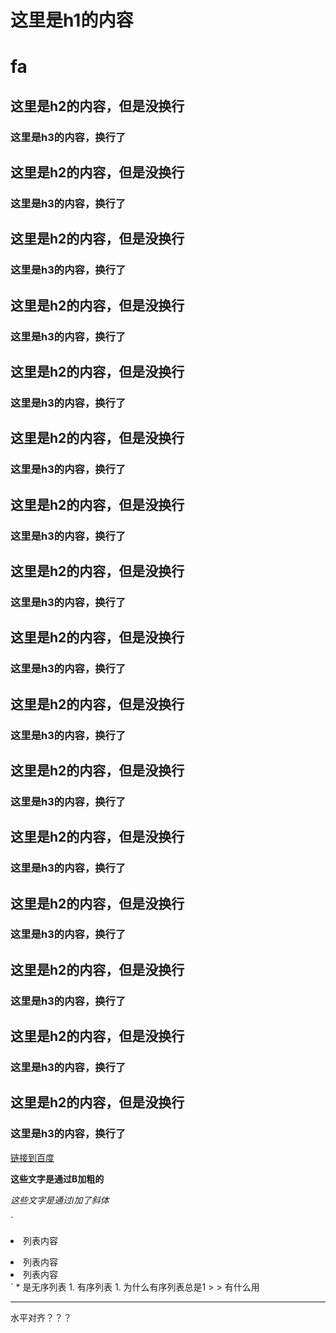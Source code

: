 # 这里是h1的内容
# fa
## 这里是h2的内容，但是没换行
### 这里是h3的内容，换行了
## 这里是h2的内容，但是没换行
### 这里是h3的内容，换行了
## 这里是h2的内容，但是没换行
### 这里是h3的内容，换行了
## 这里是h2的内容，但是没换行
### 这里是h3的内容，换行了
## 这里是h2的内容，但是没换行
### 这里是h3的内容，换行了
## 这里是h2的内容，但是没换行
### 这里是h3的内容，换行了
## 这里是h2的内容，但是没换行
### 这里是h3的内容，换行了
## 这里是h2的内容，但是没换行
### 这里是h3的内容，换行了
## 这里是h2的内容，但是没换行
### 这里是h3的内容，换行了
## 这里是h2的内容，但是没换行
### 这里是h3的内容，换行了
## 这里是h2的内容，但是没换行
### 这里是h3的内容，换行了
## 这里是h2的内容，但是没换行
### 这里是h3的内容，换行了
## 这里是h2的内容，但是没换行
### 这里是h3的内容，换行了
## 这里是h2的内容，但是没换行
### 这里是h3的内容，换行了
## 这里是h2的内容，但是没换行
### 这里是h3的内容，换行了
## 这里是h2的内容，但是没换行
### 这里是h3的内容，换行了

[链接到百度](#fa)

**这些文字是通过B加粗的**

_这些文字是通过i加了斜体_

`<li>列表内容</li>
<li>列表内容</li>
<li>列表内容</li>`
* 是无序列表
1. 有序列表
1. 为什么有序列表总是1
> > 有什么用

***
水平对齐？？？
